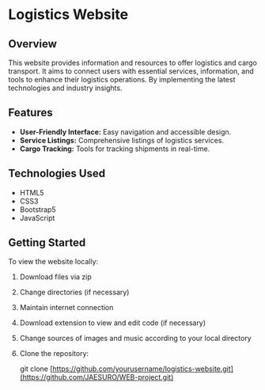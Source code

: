 # Logistics Website

## Overview
This website provides information and resources to offer logistics and cargo transport. It aims to connect users with essential services, information, and tools to enhance their logistics operations. By implementing the latest technologies and industry insights.

## Features
- **User-Friendly Interface:** Easy navigation and accessible design.
- **Service Listings:** Comprehensive listings of logistics services.
- **Cargo Tracking:** Tools for tracking shipments in real-time.

## Technologies Used
- HTML5
- CSS3
- Bootstrap5
- JavaScript

## Getting Started
To view the website locally:
1. Download files via zip
2. Change directories (if necessary)
3. Maintain internet connection
4. Download extension to view and edit code (if necessary)
5. Change sources of images and music according to your local directory

1. Clone the repository:
   
   git clone [https://github.com/yourusername/logistics-website.git](https://github.com/JAESURO/WEB-project.git)
